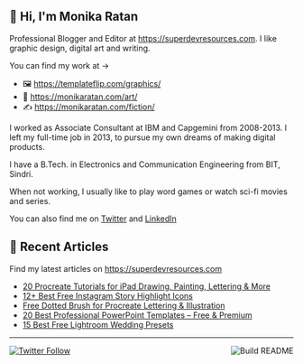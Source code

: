 ## 👋 Hi, I'm Monika Ratan

Professional Blogger and Editor at https://superdevresources.com. I like graphic design, digital art and writing.

You can find my work at → 
- 🖼 https://templateflip.com/graphics/
- 🎨 https://monikaratan.com/art/
- ✍ https://monikaratan.com/fiction/

I worked as Associate Consultant at IBM and Capgemini from 2008-2013. I left my full-time job in 2013, to pursue my own dreams of making digital products.

I have a B.Tech. in Electronics and Communication Engineering from BIT, Sindri.

When not working, I usually like to play word games or watch sci-fi movies and series.

You can also find me on [Twitter](https://twitter.com/monikaratan) and [LinkedIn](https://www.linkedin.com/in/monika-ratan-66207531)


## 📝 Recent Articles

Find my latest articles on https://superdevresources.com

<!-- FEED-START -->
- [20 Procreate Tutorials for iPad Drawing, Painting, Lettering & More](https://superdevresources.com/procreate-tutorials-ipad/)
- [12+ Best Free Instagram Story Highlight Icons](https://superdevresources.com/instagram-highlight-icons-free/)
- [Free Dotted Brush for Procreate Lettering & Illustration](https://superdevresources.com/free-dotted-brush-procreate/)
- [20 Best Professional PowerPoint Templates – Free & Premium](https://superdevresources.com/professional-powerpoint-templates/)
- [15 Best Free Lightroom Wedding Presets](https://superdevresources.com/lightroom-wedding-presets/)
<!-- FEED-END -->

---
[![Twitter Follow](https://img.shields.io/twitter/follow/monikaratan?label=Follow&style=social)](https://twitter.com/monikaratan) <a href="https://github.com/monikaratan/monikaratan/actions"><img src="https://github.com/monikaratan/monikaratan/workflows/Build%20README/badge.svg?branch=main" align="right" alt="Build README"></a>